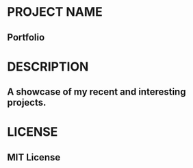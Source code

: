 # PROJECT NAME

## Portfolio

# DESCRIPTION

## A showcase of my recent and interesting projects.

# LICENSE

## MIT License
